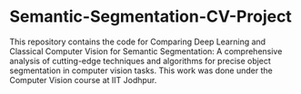 # Semantic-Segmentation-CV-Project
This repository contains the code for Comparing Deep Learning and Classical Computer Vision for Semantic Segmentation: A comprehensive analysis of cutting-edge techniques and algorithms for precise object segmentation in computer vision tasks. This work was done under the Computer Vision course at IIT Jodhpur.
